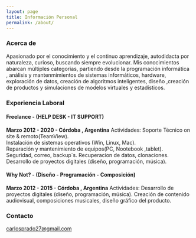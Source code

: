 ```yaml
---
layout: page
title: Información Personal
permalink: /about/
---
```

### Acerca de

<p>Apasionado por el conocimiento y el continuo aprendizaje, autodidacta por naturaleza, curioso, buscando siempre evolucionar.   
Mis conocimientos abarcan múltiples categorias, partiendo desde la programación informática , análisis y mantenmimientos de sistemas informáticos, hardware, exploración de datos, creación de algoritmos inteligentes, diseño ,creación de productos y simulaciones de modelos virtuales y estadísticos.</p>

### Experiencia Laboral

#### Freelance - (HELP DESK - IT SUPPORT) 
**Marzo 2012 - 2020 -  Córdoba , Argentina**
Actividades: Soporte Técnico on site & remoto(TeamView).   
Instalación de sistemas operativos (Win, Linux, Mac).   
Reparación y mantenimiento de equipos(PC, Nootebook ,tablet).    
Seguridad, correo, backup´s. Recuperacion de datos, clonaciones.  
Desarrollo de proyectos digitales (diseño, programación, música).   

#### Why Not? - (Diseño - Programación - Composición)
**Marzo 2012 - 2015 -  Córdoba , Argentina** 
Actividades: Desarrollo de proyectos digitales (diseño, programación, música). 
Creación de contenido audiovisual, composiciones musicales, diseño gráfico del producto.



### Contacto

[carlosprado27@gmail.com](mailto:carlosprado27@gmail.com)
